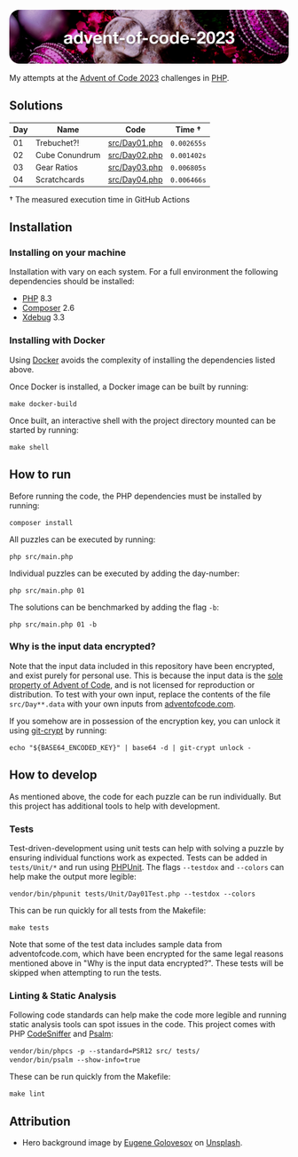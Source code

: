 ![advent-of-code-2023](./advent-of-code-2023-hero.png)

My attempts at the [Advent of Code 2023](https://adventofcode.com/2023) challenges in [PHP](https://www.php.net).

## Solutions

| Day | Name           | Code                             | Time †      |
|-----|----------------|----------------------------------|-------------|
| 01  | Trebuchet?!    | [src/Day01.php](./src/Day01.php) | `0.002655s` |
| 02  | Cube Conundrum | [src/Day02.php](./src/Day02.php) | `0.001402s` |
| 03  | Gear Ratios    | [src/Day03.php](./src/Day03.php) | `0.006805s` |
| 04  | Scratchcards   | [src/Day04.php](./src/Day04.php) | `0.006466s` |

† The measured execution time in GitHub Actions

## Installation

### Installing on your machine

Installation with vary on each system. For a full environment the following dependencies should be installed:

* [PHP](https://www.php.net) 8.3
* [Composer](https://getcomposer.org) 2.6
* [Xdebug](https://xdebug.org) 3.3

### Installing with Docker

Using [Docker](https://www.docker.com/get-started/) avoids the complexity of installing the dependencies listed above.

Once Docker is installed, a Docker image can be built by running:

```shell
make docker-build
```

Once built, an interactive shell with the project directory mounted can be started by running: 

```shell
make shell
```

## How to run

Before running the code, the PHP dependencies must be installed by running:

```shell
composer install
```

All puzzles can be executed by running:

```shell
php src/main.php
```

Individual puzzles can be executed by adding the day-number:

```shell
php src/main.php 01
```

The solutions can be benchmarked by adding the flag `-b`:

```shell
php src/main.php 01 -b
```

### Why is the input data encrypted? 

Note that the input data included in this repository have been encrypted, and exist purely for personal use.
This is because the input data is the [sole property of Advent of Code](https://adventofcode.com/2023/about#legal), and is not licensed for reproduction or distribution. 
To test with your own input, replace the contents of the file `src/Day**.data` with your own inputs from [adventofcode.com](https://adventofcode.com).

If you somehow are in possession of the encryption key, you can unlock it using [git-crypt](https://github.com/AGWA/git-crypt) by running:

```shell
echo "${BASE64_ENCODED_KEY}" | base64 -d | git-crypt unlock -
```

## How to develop

As mentioned above, the code for each puzzle can be run individually. But this project has additional tools to help with development.

### Tests

Test-driven-development using unit tests can help with solving a puzzle by ensuring individual functions work as expected. Tests can be added in `tests/Unit/*` and run using [PHPUnit](http://phpunit.de). The flags `--testdox` and `--colors` can help make the output more legible:

```shell
vendor/bin/phpunit tests/Unit/Day01Test.php --testdox --colors
```

This can be run quickly for all tests from the Makefile:

```shell
make tests
```

Note that some of the test data includes sample data from adventofcode.com, which have been encrypted for the same legal reasons mentioned above in "Why is the input data encrypted?". These tests will be skipped when attempting to run the tests.

### Linting & Static Analysis

Following code standards can help make the code more legible and running static analysis tools can spot issues in the code. This project comes with PHP [CodeSniffer](https://github.com/squizlabs/PHP_CodeSniffer) and [Psalm](https://psalm.dev):

```shell
vendor/bin/phpcs -p --standard=PSR12 src/ tests/
vendor/bin/psalm --show-info=true
```

These can be run quickly from the Makefile:

```shell
make lint
```

## Attribution

* Hero background image by [Eugene Golovesov](https://unsplash.com/photos/a-turtle-in-a-christmas-tree-28d-4waQm3M) on [Unsplash](https://unsplash.com/).
